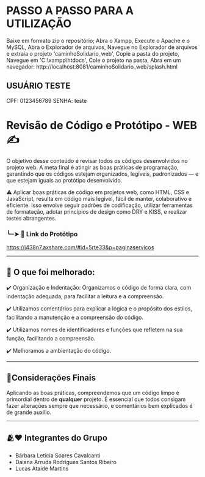 # PASSO A PASSO PARA A UTILIZAÇÃO 
  Baixe em formato zip o repositório;
  Abra o Xampp,
  Execute o Apache e o MySQL,
  Abra o Explorador de arquivos,
  Navegue no Explorador de arquivos e extraia o projeto 'caminhoSolidario_web',
  Copie a pasta do projeto,
  Navegue em 'C:\xampp\htdocs\',
  Cole o projeto na pasta,
  Abra em um navegador: http://localhost:8081/caminhoSolidario_web/splash.html

  ## USUÁRIO TESTE
  CPF: 0123456789
  SENHA: teste

# Revisão de Código e Protótipo - WEB ✍️


  O objetivo desse conteúdo é revisar todos os códigos desenvolvidos no projeto web. 
  A meta final é atingir as boas práticas de programação, garantindo que os códigos estejam organizados, legíveis, padronizados — e que estejam iguais ao protótipo desenvolvido.

⚠️  Aplicar boas práticas de código em projetos web, como HTML, CSS e JavaScript, resulta em código mais legível, fácil de manter, colaborativo e eficiente. Isso envolve seguir padrões de codificação, utilizar ferramentas de formatação, adotar princípios de design como DRY e KISS, e realizar testes abrangentes. 

### ╰┈➤ 📲 Link do Protótipo 

https://j438n7.axshare.com/#id=5rte33&p=paginaservicos

---

 ## 📝 O que foi melhorado:

 ✔️ Organização e Indentação: Organizamos o código de forma clara, com indentação adequada, para facilitar a leitura e a compreensão.

✔️ Utilizamos comentários para explicar a lógica e o propósito dos estilos, facilitando a manutenção e a compreensão do código.

✔️ Utilizamos nomes de identificadores e funções que refletem na sua função, facilitando a compreensão. 

✔️ Melhoramos a ambientação do código.

---

## 📌Considerações Finais

Aplicando as boas práticas, compreendemos que um código limpo é primordial dentro de **qualquer** projeto. É essencial que todos consigam fazer alterações sempre que necessário, e comentários bem explicados é de grande auxilio.

---


## 🫂❤️ Integrantes do Grupo
- Bárbara Letícia Soares Cavalcanti
- Daiana Arruda Rodrigues Santos Ribeiro
- Lucas Ataide Martins





